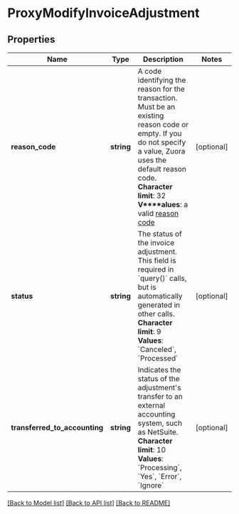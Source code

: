 # ProxyModifyInvoiceAdjustment

## Properties
Name | Type | Description | Notes
------------ | ------------- | ------------- | -------------
**reason_code** | **string** | A code identifying the reason for the transaction. Must be an existing reason code or empty. If you do not specify a value, Zuora uses the default reason code. **Character limit**: 32 **V****alues**: a valid [reason code](/C_Zuora_User_Guides/A_Billing_and_Payments/R_Reason_Codes_for_Payment_Operations) | [optional] 
**status** | **string** | The status of the invoice adjustment. This field is required in &#x60;query()&#x60; calls, but is automatically generated in other calls. **Character limit**: 9 **Values**: &#x60;Canceled&#x60;, &#x60;Processed&#x60; | [optional] 
**transferred_to_accounting** | **string** | Indicates the status of the adjustment&#39;s transfer to an external accounting system, such as NetSuite. **Character limit**: 10 **Values**: &#x60;Processing&#x60;, &#x60;Yes&#x60;, &#x60;Error&#x60;, &#x60;Ignore&#x60; | [optional] 

[[Back to Model list]](../README.md#documentation-for-models) [[Back to API list]](../README.md#documentation-for-api-endpoints) [[Back to README]](../README.md)


